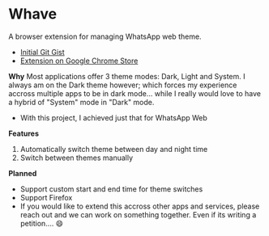 # Whave
A browser extension for managing WhatsApp web theme. 
- [Initial Git Gist](https://gist.github.com/chrisenitan/6142637e5a59cd412e15af058cde3f8f)
- [Extension on Google Chrome Store](https://chrome.google.com/webstore/detail/whave/onmmaefeecidiliagmmbelkaeicmaang?utm_source=chrome-ntp-icon)

**Why**
Most applications offer 3 theme modes: Dark, Light and System. I always am on the Dark theme however; which forces my experience accross multiple apps to be in dark mode... while I really would love to have a hybrid of "System" mode in "Dark" mode. 
- With this project, I achieved just that for WhatsApp Web

**Features**
1. Automatically switch theme between day and night time
2. Switch between themes manually

**Planned**
- Support custom start and end time for theme switches
- Support Firefox
- If you would like to extend this accross other apps and services, please reach out and we can work on something together. Even if its writing a petition.... 😄
